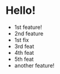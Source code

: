 # Hello!

- 1st feature!
- 2nd feature
- 1st fix
- 3rd feat
- 4th feat
- 5th feat
- another feature!